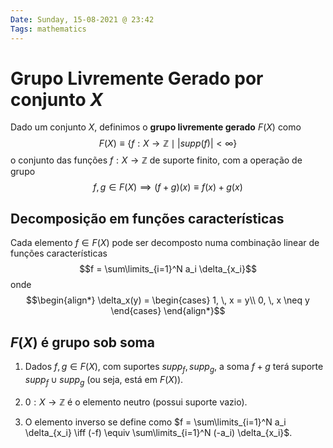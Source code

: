 ```yaml
---
Date: Sunday, 15-08-2021 @ 23:42
Tags: mathematics 
---
```

# Grupo Livremente Gerado por conjunto $X$
Dado um conjunto $X$, definimos o **grupo livremente gerado** $F(X)$ como
$$F(X) \equiv \{f: X \to \mathbb{Z} \mid |supp(f)| < \infty\}$$
o conjunto das funções $f: X \to \mathbb{Z}$ de suporte finito, com a operação de grupo 
$$f, g \in F(X) \implies (f+g)(x) \equiv f(x) + g(x)$$


## Decomposição em funções características
Cada elemento $f \in F(X)$ pode ser decomposto numa combinação linear de funções características
$$f = \sum\limits_{i=1}^N a_i \delta_{x_i}$$
onde 
$$\begin{align*}
	\delta_x(y) = \begin{cases}
	 1, \, x = y\\
	0, \, x \neq y
	\end{cases}
\end{align*}$$

## $F(X)$ é grupo sob soma
1. Dados $f, g \in F(X)$, com suportes $supp_f, supp_g$, a soma $f+g$ terá suporte $supp_f \cup supp_g$ (ou seja, está em $F(X)$). 

2. $0: X \to \mathbb{Z}$ é o elemento neutro (possui suporte vazio).

3. O elemento inverso se define como $f = \sum\limits_{i=1}^N a_i \delta_{x_i} \iff (-f) \equiv \sum\limits_{i=1}^N (-a_i) \delta_{x_i}$. 